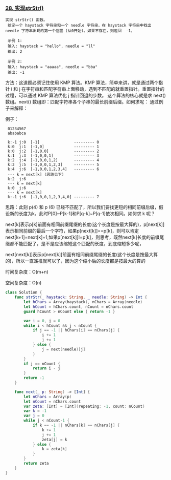 ### [28. 实现strStr()](https://leetcode-cn.com/problems/implement-strstr/)

```
实现 strStr() 函数。
 给定一个 haystack 字符串和一个 needle 字符串，在 haystack 字符串中找出 needle 字符串出现的第一个位置 (从0开始)。如果不存在，则返回  -1。

 示例 1:
 输入: haystack = "hello", needle = "ll"
 输出: 2

 示例 2:
 输入: haystack = "aaaaa", needle = "bba"
 输出: -1
```

方法：这道题必须记住使用 KMP 算法。KMP 算法，简单来讲，就是通过两个指针 i 和 j 在字符串和匹配字符串上面移动，遇到不匹配的就重置指针。重置指针的过程，可以通过 KMP 算法优化 j 指针回退的步数。
 这个算法的核心就是求 next() 数组。next() 数组即：匹配字符串各个子串的最长前缀后缀。如何求呢：
 通过例子来解释：

 例子：

```
 01234567
 abababca

 k:-1 j:0  [-1]               --------- 0
 k:0  j:1  [-1,0]             --------- 1
 k:0  j:2  [-1,0,0]           --------- 2
 k:1  j:3  [-1,0,0,1]         --------- 3
 k:2  j:4  [-1,0,0,1,2]       --------- 4
 k:3  j:5  [-1,0,0,1,2,3]     --------- 5
 k:4  j:6  [-1,0,0,1,2,3,4]   --------- 6
 --- k = next[k] (思路见下)
 k:2  j:6
 --- k = next[k]
 k:0  j:6
 --- k = next[k]
 k:-1 j:6  [-1,0,0,1,2,3,4,0] --------- 7
```

 思路：此刻 p(4) 和 p (6) 已经不匹配了，所以我们要找更短的相同前缀后缀，假设新的长度为k，此时P[0]~P[k-1]和P[q-k]~P[q-1]依次相同。如何求 k 呢？

 next[k]表示p[k]前面有相同前缀尾缀的长度(这个长度是按最大算的)，p[next[k]]表示相同前缀的最后一个字符，如果p[next[k]]==p[k]，则可以肯定next[k+1]=next[k]+1,如果p[next[k]]!=p[k]，则思考，既然next[k]长度的前缀尾缀都不能匹配了，是不是应该缩短这个匹配的长度，到底缩短多少呢，

next[next[k]]表示p[next[k]]前面有相同前缀尾缀的长度(这个长度是按最大算的)，所以一直递推就可以了，因为这个缩小后的长度都是按最大的算的

 时间复杂度：O(m+n)

 空间复杂度：O(n)

```swift
class Solution {
    func strStr(_ haystack: String, _ needle: String) -> Int {
        let hChars = Array(haystack), nChars = Array(needle)
        let hCount = hChars.count, nCount = nChars.count
        guard hCount > nCount else { return -1 }

        var i = 0, j = 0
        while i < hCount && j < nCount {
            if j == -1 || hChars[i] == nChars[j] {
                i += 1
                j += 1
            } else {
                j = next(needle)[j]
            }
        }
        if j == nCount {
            return i - j
        }
        return -1
    }

    func next(_ p: String) -> [Int] {
        let nChars = Array(p)
        let nCount = nChars.count
        var zeta: [Int] = [Int](repeating: -1, count: nCount)
        var k = -1
        var j = 0
        while j < nCount-1 {
            if k == -1 || nChars[k] == nChars[j] {
                k += 1
                j += 1
                zeta[j] = k
            } else {
                k = zeta[k]
            }
        }
        return zeta
    }
}
```
